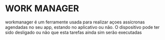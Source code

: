 #  WORK MANAGER

workmanager é um ferramente usada para realizar açoes assícronas agendadas no seu app, estando no aplicativo ou não.
O dispositivo pode ter sido desligado ou não que esta tarefas ainda sim serão executadas